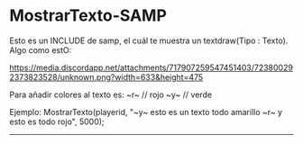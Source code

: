 # MostrarTexto-SAMP
Esto es un INCLUDE de samp, el cuál te muestra un textdraw(Tipo : Texto).
Algo como estO:



https://media.discordapp.net/attachments/717907259547451403/723800292373823528/unknown.png?width=633&height=475




Para añadir colores al texto es:
~r~ // rojo
~y~ // verde

Ejemplo:
MostrarTexto(playerid, "~y~ esto es un texto todo amarillo ~r~ y esto es todo rojo", 5000);

----
